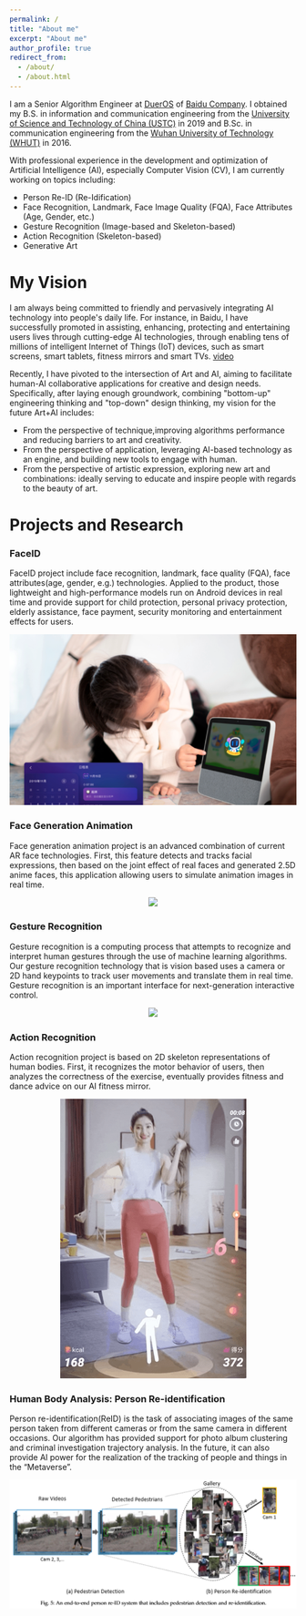 ```yaml
---
permalink: /
title: "About me"
excerpt: "About me"
author_profile: true
redirect_from: 
  - /about/
  - /about.html
---
```


I am a Senior Algorithm Engineer at [DuerOS](https://dueros.baidu.com/) of [Baidu Company](https://en.wikipedia.org/wiki/Baidu). I obtained my B.S. in information and communication engineering from the [University of Science and Technology of China (USTC)](http://en.ustc.edu.cn/) in 2019 and B.Sc. in communication engineering from the [Wuhan University of Technology (WHUT)](http://english.whut.edu.cn/) in 2016.

With professional experience in the development and optimization of Artificial Intelligence (AI), especially Computer Vision (CV), I am currently working on topics including: 
* Person Re-ID (Re-Idification)
* Face Recognition, Landmark, Face Image Quality (FQA), Face Attributes (Age, Gender, etc.)
* Gesture Recognition (Image-based and Skeleton-based) 
* Action Recognition (Skeleton-based) 
* Generative Art

My Vision
======

I am always being committed to friendly and pervasively integrating AI technology into people's daily life. For instance, in Baidu, I have successfully promoted in assisting, enhancing, protecting and entertaining users lives through cutting-edge AI technologies, through enabling tens of millions of intelligent Internet of Things (IoT) devices, such as smart screens, smart tablets, fitness mirrors and smart TVs. [video](https://www.youtube.com/watch?v=MvWIDdO0Hmo)


Recently, I have pivoted to the intersection of Art and AI, aiming to facilitate human-AI collaborative applications for creative and design needs. Specifically, after laying enough groundwork, combining "bottom-up" engineering thinking and "top-down" design thinking, my vision for the future Art+AI includes:


* From the perspective of technique,improving algorithms performance and reducing barriers to art and creativity.
* From the perspective of application, leveraging AI-based technology as an engine, and building new tools to engage with human.
* From the perspective of artistic expression, exploring new art and combinations: ideally serving to educate and inspire people with regards to the beauty of art.



Projects and Research
======
### FaceID 
FaceID project include face recognition, landmark, face quality (FQA), face attributes(age, gender, e.g.) technologies. Applied to the product, those lightweight and high-performance models run on Android devices in real time and provide support for child protection, personal privacy protection, elderly assistance, face payment, security monitoring and entertainment effects for users.
<div align='center'>
  <img src='https://github.com/moonuke/mingyue.github.io/raw/master/images/FaceID.png'>
</div>

### Face Generation Animation
Face generation animation project is an advanced combination of current AR face technologies. First, this feature detects and tracks facial expressions, then based on the joint effect of real faces and generated 2.5D anime faces, this application allowing users to simulate animation images in real time.
<div align='center'>
  <img src='https://github.com/moonuke/mingyue.github.io/raw/master/images/animation.gif'>
</div>


### Gesture Recognition
Gesture recognition is a computing process that attempts to recognize and interpret human gestures through the use of machine learning algorithms. Our gesture recognition technology that is vision based uses a camera or 2D hand keypoints to track user movements and translate them in real time. Gesture recognition is an important interface for next-generation interactive control.
<div align='center'>
  <img src='https://github.com/moonuke/mingyue.github.io/raw/master/images/gesture.gif'>
</div>


### Action Recognition
Action recognition project is based on 2D skeleton representations of human bodies. First, it recognizes the motor behavior of users, then analyzes the correctness of the exercise, eventually provides fitness and dance advice on our AI fitness mirror.
<div align='center'>
  <img src='https://github.com/moonuke/mingyue.github.io/raw/master/images/action.gif'>
</div>


### Human Body Analysis: Person Re-identification
Person re-identification(ReID) is the task of associating images of the same person taken from different cameras or from the same camera in different occasions. Our algorithm has provided support for photo album clustering and criminal investigation trajectory analysis. In the future, it can also provide AI power for the realization of the tracking of people and things in the “Metaverse”.
<div align='center'>
  <img src='https://github.com/moonuke/mingyue.github.io/raw/master/images/reid.png'>
</div>

